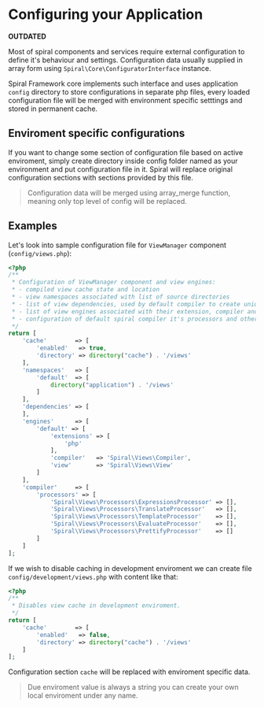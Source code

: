 # Configuring your Application

**OUTDATED**

Most of spiral components and services require external configuration to define it's behaviour and settings. Configuration data usually supplied in array form using `Spiral\Core\ConfiguratorInterface` instance. 

Spiral Framework core implements such interface and uses application `config` directory to store configurations in separate php files, every loaded configuration file will be merged with environment specific setttings and stored in permanent cache.

## Enviroment specific configurations
If you want to change some section of configuration file based on active enviroment, simply create directory inside config folder named as your environment and put configuration file in it. Spiral will replace original configuration sections with sections provided by this file.

> Configuration data will be merged using array_merge function, meaning only top level of config will be replaced.

## Examples
Let's look into sample configuration file for `ViewManager` component (`config/views.php`):

```php
<?php
/**
 * Configuration of ViewManager component and view engines:
 * - compiled view cache state and location
 * - view namespaces associated with list of source directories
 * - list of view dependencies, used by default compiler to create unique cache name
 * - list of view engines associated with their extension, compiler and default view class
 * - configuration of default spiral compiler it's processors and other options
 */
return [
    'cache'        => [
        'enabled'   => true,
        'directory' => directory("cache") . '/views'
    ],
    'namespaces'   => [
        'default'  => [
            directory("application") . '/views'
        ]
    ],
    'dependencies' => [
    ],
    'engines'      => [
        'default' => [
            'extensions' => [
                'php'
            ],
            'compiler'   => 'Spiral\Views\Compiler',
            'view'       => 'Spiral\Views\View'
        ]
    ],
    'compiler'     => [
        'processors' => [
            'Spiral\Views\Processors\ExpressionsProcessor' => [],
            'Spiral\Views\Processors\TranslateProcessor'   => [],
            'Spiral\Views\Processors\TemplateProcessor'    => [],
            'Spiral\Views\Processors\EvaluateProcessor'    => [],
            'Spiral\Views\Processors\PrettifyProcessor'    => []
        ]
    ]
];
```

If we wish to disable caching in development enviroment we can create file `config/development/views.php` with content like that:

```php
<?php
/**
 * Disables view cache in development enviroment.
 */
return [
    'cache'        => [
        'enabled'   => false,
        'directory' => directory("cache") . '/views'
    ]
];
```

Configuration section `cache` will be replaced with enviroment specific data.

> Due enviroment value is always a string you can create your own local enviroment under any name.
